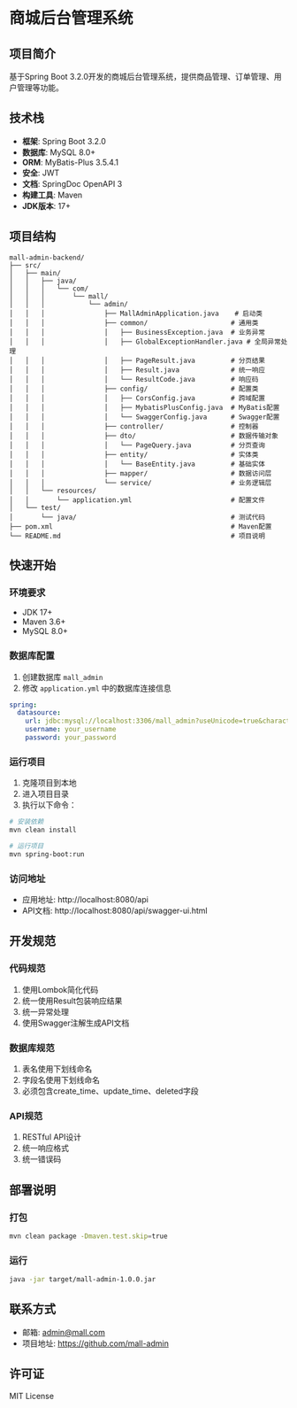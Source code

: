 # 商城后台管理系统

## 项目简介

基于Spring Boot 3.2.0开发的商城后台管理系统，提供商品管理、订单管理、用户管理等功能。

## 技术栈

- **框架**: Spring Boot 3.2.0
- **数据库**: MySQL 8.0+
- **ORM**: MyBatis-Plus 3.5.4.1
- **安全**: JWT
- **文档**: SpringDoc OpenAPI 3
- **构建工具**: Maven
- **JDK版本**: 17+

## 项目结构

```
mall-admin-backend/
├── src/
│   ├── main/
│   │   ├── java/
│   │   │   └── com/
│   │   │       └── mall/
│   │   │           └── admin/
│   │   │               ├── MallAdminApplication.java    # 启动类
│   │   │               ├── common/                     # 通用类
│   │   │               │   ├── BusinessException.java  # 业务异常
│   │   │               │   ├── GlobalExceptionHandler.java # 全局异常处理
│   │   │               │   ├── PageResult.java         # 分页结果
│   │   │               │   ├── Result.java             # 统一响应
│   │   │               │   └── ResultCode.java         # 响应码
│   │   │               ├── config/                     # 配置类
│   │   │               │   ├── CorsConfig.java         # 跨域配置
│   │   │               │   ├── MybatisPlusConfig.java  # MyBatis配置
│   │   │               │   └── SwaggerConfig.java      # Swagger配置
│   │   │               ├── controller/                 # 控制器
│   │   │               ├── dto/                        # 数据传输对象
│   │   │               │   └── PageQuery.java          # 分页查询
│   │   │               ├── entity/                     # 实体类
│   │   │               │   └── BaseEntity.java         # 基础实体
│   │   │               ├── mapper/                     # 数据访问层
│   │   │               └── service/                    # 业务逻辑层
│   │   └── resources/
│   │       └── application.yml                         # 配置文件
│   └── test/
│       └── java/                                       # 测试代码
├── pom.xml                                             # Maven配置
└── README.md                                           # 项目说明
```

## 快速开始

### 环境要求

- JDK 17+
- Maven 3.6+
- MySQL 8.0+

### 数据库配置

1. 创建数据库 `mall_admin`
2. 修改 `application.yml` 中的数据库连接信息

```yaml
spring:
  datasource:
    url: jdbc:mysql://localhost:3306/mall_admin?useUnicode=true&characterEncoding=utf8&useSSL=false&serverTimezone=Asia/Shanghai
    username: your_username
    password: your_password
```

### 运行项目

1. 克隆项目到本地
2. 进入项目目录
3. 执行以下命令：

```bash
# 安装依赖
mvn clean install

# 运行项目
mvn spring-boot:run
```

### 访问地址

- 应用地址: http://localhost:8080/api
- API文档: http://localhost:8080/api/swagger-ui.html

## 开发规范

### 代码规范

1. 使用Lombok简化代码
2. 统一使用Result包装响应结果
3. 统一异常处理
4. 使用Swagger注解生成API文档

### 数据库规范

1. 表名使用下划线命名
2. 字段名使用下划线命名
3. 必须包含create_time、update_time、deleted字段

### API规范

1. RESTful API设计
2. 统一响应格式
3. 统一错误码

## 部署说明

### 打包

```bash
mvn clean package -Dmaven.test.skip=true
```

### 运行

```bash
java -jar target/mall-admin-1.0.0.jar
```

## 联系方式

- 邮箱: admin@mall.com
- 项目地址: https://github.com/mall-admin

## 许可证

MIT License